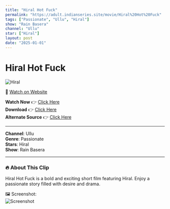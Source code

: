 ```yaml
---
title: "Hiral Hot Fuck"
permalink: "https://adult.indianseries.site/movie/Hiral%20Hot%20Fuck"
tags: ["Passionate", "Ullu", "Hiral"]
show: "Rain Basera"
channel: "Ullu"
star: ["Hiral"]
layout: post
date: "2025-01-01"
---
```


# Hiral Hot Fuck

![Hiral](https://shorts.desisins.com/wp-content/uploads/2023/04/Hiral-From-Rain-Basera-shorts.desisins.com_.jpg)

🔗 [Watch on Website](https://adult.indianseries.site/movie/Hiral%20Hot%20Fuck)

**Watch Now** 👉 [Click Here](https://adult.indianseries.site/movie/Hiral%20Hot%20Fuck)  
**Download** 👉 [Click Here](https://adult.indianseries.site/movie/Hiral%20Hot%20Fuck)  
**Alternate Source** 👉 [Click Here](https://adult.indianseries.site/movie/Hiral%20Hot%20Fuck)

---

**Channel**: Ullu  
**Genre**: Passionate  
**Stars**: Hiral  
**Show**: Rain Basera

---

### 🔥 About This Clip

Hiral Hot Fuck is a bold and exciting short film featuring Hiral. Enjoy a passionate story filled with desire and drama.
 
🖼️ Screenshot:  
![Screenshot](https://shorts.desisins.com/wp-content/uploads/2023/04/Hiral-From-Rain-Basera-shorts.desisins.com_.jpg)
